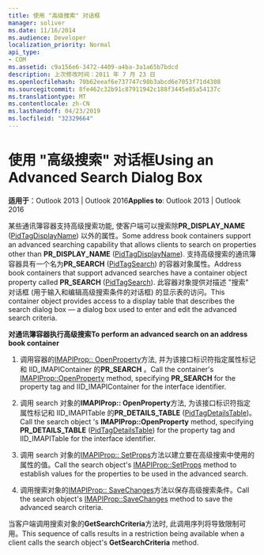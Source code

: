 ```yaml
---
title: 使用 "高级搜索" 对话框
manager: soliver
ms.date: 11/16/2014
ms.audience: Developer
localization_priority: Normal
api_type:
- COM
ms.assetid: c9a156e6-3472-4409-a4ba-3a1a65b7bdcd
description: 上次修改时间：2011 年 7 月 23 日
ms.openlocfilehash: 70b62eeaf6e737747c98b3abcd6e7053f71d4308
ms.sourcegitcommit: 8fe462c32b91c87911942c188f3445e85a54137c
ms.translationtype: MT
ms.contentlocale: zh-CN
ms.lasthandoff: 04/23/2019
ms.locfileid: "32329664"
---
```

# <a name="using-an-advanced-search-dialog-box"></a><span data-ttu-id="5ce38-103">使用 "高级搜索" 对话框</span><span class="sxs-lookup"><span data-stu-id="5ce38-103">Using an Advanced Search Dialog Box</span></span>

  
  
<span data-ttu-id="5ce38-104">**适用于**：Outlook 2013 | Outlook 2016</span><span class="sxs-lookup"><span data-stu-id="5ce38-104">**Applies to**: Outlook 2013 | Outlook 2016</span></span> 
  
<span data-ttu-id="5ce38-105">某些通讯簿容器支持高级搜索功能, 使客户端可以搜索除**PR_DISPLAY_NAME** ([PidTagDisplayName](pidtagdisplayname-canonical-property.md)) 以外的属性。</span><span class="sxs-lookup"><span data-stu-id="5ce38-105">Some address book containers support an advanced searching capability that allows clients to search on properties other than **PR_DISPLAY_NAME** ([PidTagDisplayName](pidtagdisplayname-canonical-property.md)).</span></span> <span data-ttu-id="5ce38-106">支持高级搜索的通讯簿容器具有一个名为**PR_SEARCH** ([PidTagSearch](pidtagsearch-canonical-property.md)) 的容器对象属性。</span><span class="sxs-lookup"><span data-stu-id="5ce38-106">Address book containers that support advanced searches have a container object property called **PR_SEARCH** ([PidTagSearch](pidtagsearch-canonical-property.md)).</span></span> <span data-ttu-id="5ce38-107">此容器对象提供对描述 "搜索" 对话框 (用于输入和编辑高级搜索条件的对话框) 的显示表的访问。</span><span class="sxs-lookup"><span data-stu-id="5ce38-107">This container object provides access to a display table that describes the search dialog box — a dialog box used to enter and edit the advanced search criteria.</span></span>
  
 <span data-ttu-id="5ce38-108">**对通讯簿容器执行高级搜索**</span><span class="sxs-lookup"><span data-stu-id="5ce38-108">**To perform an advanced search on an address book container**</span></span>
  
1. <span data-ttu-id="5ce38-109">调用容器的[IMAPIProp:: OpenProperty](imapiprop-openproperty.md)方法, 并为该接口标识符指定属性标记和 IID_IMAPIContainer 的**PR_SEARCH** 。</span><span class="sxs-lookup"><span data-stu-id="5ce38-109">Call the container's [IMAPIProp::OpenProperty](imapiprop-openproperty.md) method, specifying **PR_SEARCH** for the property tag and IID_IMAPIContainer for the interface identifier.</span></span> 
    
2. <span data-ttu-id="5ce38-110">调用 search 对象的**IMAPIProp:: OpenProperty**方法, 为该接口标识符指定属性标记和 IID_IMAPITable 的**PR_DETAILS_TABLE** ([PidTagDetailsTable](pidtagdetailstable-canonical-property.md))。</span><span class="sxs-lookup"><span data-stu-id="5ce38-110">Call the search object 's **IMAPIProp::OpenProperty** method, specifying **PR_DETAILS_TABLE** ([PidTagDetailsTable](pidtagdetailstable-canonical-property.md)) for the property tag and IID_IMAPITable for the interface identifier.</span></span> 
    
3. <span data-ttu-id="5ce38-111">调用 search 对象的[IMAPIProp:: SetProps](imapiprop-setprops.md)方法以建立要在高级搜索中使用的属性的值。</span><span class="sxs-lookup"><span data-stu-id="5ce38-111">Call the search object's [IMAPIProp::SetProps](imapiprop-setprops.md) method to establish values for the properties to be used in the advanced search.</span></span> 
    
4. <span data-ttu-id="5ce38-112">调用搜索对象的[IMAPIProp:: SaveChanges](imapiprop-savechanges.md)方法以保存高级搜索条件。</span><span class="sxs-lookup"><span data-stu-id="5ce38-112">Call the search object's [IMAPIProp::SaveChanges](imapiprop-savechanges.md) method to save the advanced search criteria.</span></span> 
    
<span data-ttu-id="5ce38-113">当客户端调用搜索对象的**GetSearchCriteria**方法时, 此调用序列将导致限制可用。</span><span class="sxs-lookup"><span data-stu-id="5ce38-113">This sequence of calls results in a restriction being available when a client calls the search object's **GetSearchCriteria** method.</span></span> 
  

